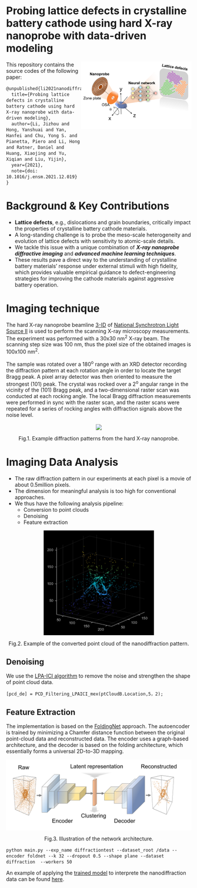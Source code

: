 Probing lattice defects in crystalline battery cathode using hard X-ray nanoprobe with data-driven modeling
======
<img src="images/abstract.png" width="300" align="right">

This repository contains the source codes of the following paper:

```
@unpublished{li2021nanodiffraction,
  title={Probing lattice defects in crystalline battery cathode using hard 
X-ray nanoprobe with data-driven modeling},
  author={Li, Jizhou and Hong, Yanshuai and Yan, Hanfei and Chu, Yong S. and Pianetta, Piero and Li, Hong and Ratner, Daniel and Huang, Xiaojing and Yu, Xiqian and Liu, Yijin},
  year={2021},
  note={doi: 10.1016/j.ensm.2021.12.019}
}
```
# Background & Key Contributions
- **Lattice defects**, e.g., dislocations and grain boundaries, critically impact the properties of crystalline battery cathode materials.
- A long-standing challenge is to probe the meso-scale heterogeneity and evolution of lattice defects with sensitivity to atomic-scale details. 
- We tackle this issue with a unique combination of ___X-ray nanoprobe diffractive imaging___ and ___advanced machine learning techniques___.
- These results pave a direct way to the understanding of crystalline battery materials’ response under external stimuli with high fidelity, which provides valuable empirical guidance to defect-engineering strategies for improving the cathode materials against aggressive battery operation.

# Imaging technique

The hard X-ray nanoprobe beamline [3-ID](https://www.bnl.gov/nsls2/beamlines/beamline.php?r=3-ID) of [National Synchrotron Light Source II](https://www.bnl.gov) is used to perform the scanning X-ray microscopy measurements. The experiment was performed with a 30x30 nm<sup>2</sup> X-ray beam. The scanning step size was 100 nm, thus the pixel size of the obtained images is 100x100 nm<sup>2</sup>.

The sample was rotated over a 180<sup>o</sup> range with an XRD detector recording the diffraction pattern at each rotation angle in order to locate the target Bragg peak. A pixel array detector was then oriented to measure the strongest (101) peak. The crystal was rocked over a 2<sup>o</sup> angular range in the vicinity of the (101) Bragg peak, and a two-dimensional raster scan was conducted at each rocking angle. The local Bragg diffraction measurements were performed in sync with the raster scan, and the raster scans were repeated for a series of rocking angles with diffraction signals above the noise level. 

<p align = "center"><img src="images/patterns.gif" width="600" align="center">
</p><p align = "center">
Fig.1. Example diffraction patterns from the hard X-ray nanoprobe.
</p>


# Imaging Data Analysis

- The raw diffraction pattern in our experiments at each pixel is a movie of about 0.5million pixels.
- The dimension for meaningful analysis is too high for conventional approaches. 
- We thus have the following analysis pipeline:
   - Conversion to point clouds
   - Denoising 
   - Feature extraction
<p align = "center"><img src="images/pointcloud.png" width="300" align="center">
</p><p align = "center">
Fig.2. Example of the converted point cloud of the nanodiffraction pattern.
</p>

## **Denoising**
We use the [LPA-ICI algorithm](https://ieeexplore.ieee.org/document/8933110) to remove the noise and strengthen the shape of point cloud data. 

```
[pcd_de] = PCD_Filtering_LPAICI_mex(ptCloudB.Location,5，2);
```


## **Feature Extraction**
The implementation is based on the [FoldingNet](https://arxiv.org/abs/1712.07262) approach. The autoencoder is trained by minimizing a Chamfer distance function between the original point-cloud data and reconstructed data. The encoder uses a graph-based architecture, and the decoder is based on the folding architecture, which essentially forms a universal 2D-to-3D mapping. 

<p align = "center"><img src="images/network.png" width="600" align="center">
</p><p align = "center">
Fig.3. Illustration of the network architecture.
</p>

```
python main.py --exp_name diffractiontest --dataset_root /data --encoder foldnet --k 32 --dropout 0.5 --shape plane --dataset diffraction  --workers 50 
```

An example of applying the [trained model](/models/Reconstruct_diffractiontest_20210509_foldnet) to interprete the nanodiffraction data can be found [here](demo_inspection.ipynb). 
